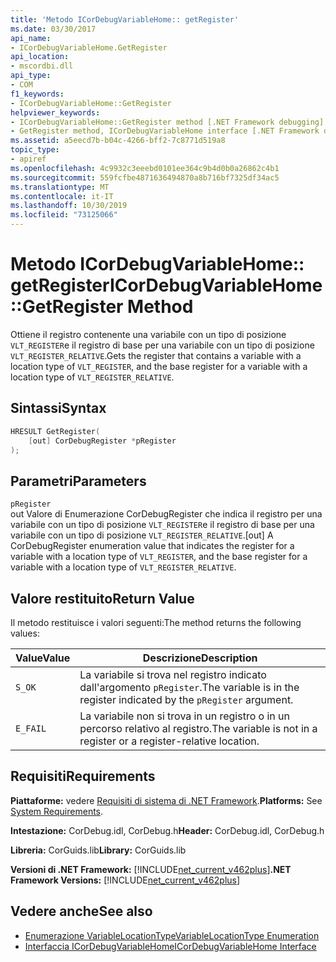 ```yaml
---
title: 'Metodo ICorDebugVariableHome:: getRegister'
ms.date: 03/30/2017
api_name:
- ICorDebugVariableHome.GetRegister
api_location:
- mscordbi.dll
api_type:
- COM
f1_keywords:
- ICorDebugVariableHome::GetRegister
helpviewer_keywords:
- ICorDebugVariableHome::GetRegister method [.NET Framework debugging]
- GetRegister method, ICorDebugVariableHome interface [.NET Framework debugging]
ms.assetid: a5eecd7b-b04c-4266-bff2-7c8771d519a8
topic_type:
- apiref
ms.openlocfilehash: 4c9932c3eeebd0101ee364c9b4d0b0a26862c4b1
ms.sourcegitcommit: 559fcfbe4871636494870a8b716bf7325df34ac5
ms.translationtype: MT
ms.contentlocale: it-IT
ms.lasthandoff: 10/30/2019
ms.locfileid: "73125066"
---
```

# <a name="icordebugvariablehomegetregister-method"></a><span data-ttu-id="a2ffa-102">Metodo ICorDebugVariableHome:: getRegister</span><span class="sxs-lookup"><span data-stu-id="a2ffa-102">ICorDebugVariableHome::GetRegister Method</span></span>
<span data-ttu-id="a2ffa-103">Ottiene il registro contenente una variabile con un tipo di posizione `VLT_REGISTER`e il registro di base per una variabile con un tipo di posizione `VLT_REGISTER_RELATIVE`.</span><span class="sxs-lookup"><span data-stu-id="a2ffa-103">Gets the register that contains a variable with a location type of `VLT_REGISTER`, and the base register for a variable with a location type of `VLT_REGISTER_RELATIVE`.</span></span>  
  
## <a name="syntax"></a><span data-ttu-id="a2ffa-104">Sintassi</span><span class="sxs-lookup"><span data-stu-id="a2ffa-104">Syntax</span></span>  
  
```cpp  
HRESULT GetRegister(  
    [out] CorDebugRegister *pRegister  
);  
```  
  
## <a name="parameters"></a><span data-ttu-id="a2ffa-105">Parametri</span><span class="sxs-lookup"><span data-stu-id="a2ffa-105">Parameters</span></span>  
 `pRegister`  
 <span data-ttu-id="a2ffa-106">out Valore di Enumerazione CorDebugRegister che indica il registro per una variabile con un tipo di posizione `VLT_REGISTER`e il registro di base per una variabile con un tipo di posizione `VLT_REGISTER_RELATIVE`.</span><span class="sxs-lookup"><span data-stu-id="a2ffa-106">[out] A CorDebugRegister enumeration value  that indicates the register for a variable with a location type of `VLT_REGISTER`, and the base register for a variable with a location type of `VLT_REGISTER_RELATIVE`.</span></span>  
  
## <a name="return-value"></a><span data-ttu-id="a2ffa-107">Valore restituito</span><span class="sxs-lookup"><span data-stu-id="a2ffa-107">Return Value</span></span>  
 <span data-ttu-id="a2ffa-108">Il metodo restituisce i valori seguenti:</span><span class="sxs-lookup"><span data-stu-id="a2ffa-108">The method returns the following values:</span></span>  
  
|<span data-ttu-id="a2ffa-109">Value</span><span class="sxs-lookup"><span data-stu-id="a2ffa-109">Value</span></span>|<span data-ttu-id="a2ffa-110">Descrizione</span><span class="sxs-lookup"><span data-stu-id="a2ffa-110">Description</span></span>|  
|-----------|-----------------|  
|`S_OK`|<span data-ttu-id="a2ffa-111">La variabile si trova nel registro indicato dall'argomento `pRegister`.</span><span class="sxs-lookup"><span data-stu-id="a2ffa-111">The variable is in the register indicated by the `pRegister` argument.</span></span>|  
|`E_FAIL`|<span data-ttu-id="a2ffa-112">La variabile non si trova in un registro o in un percorso relativo al registro.</span><span class="sxs-lookup"><span data-stu-id="a2ffa-112">The variable is not in a register or a register-relative location.</span></span>|  
  
## <a name="requirements"></a><span data-ttu-id="a2ffa-113">Requisiti</span><span class="sxs-lookup"><span data-stu-id="a2ffa-113">Requirements</span></span>  
 <span data-ttu-id="a2ffa-114">**Piattaforme:** vedere [Requisiti di sistema di .NET Framework](../../../../docs/framework/get-started/system-requirements.md).</span><span class="sxs-lookup"><span data-stu-id="a2ffa-114">**Platforms:** See [System Requirements](../../../../docs/framework/get-started/system-requirements.md).</span></span>  
  
 <span data-ttu-id="a2ffa-115">**Intestazione:** CorDebug.idl, CorDebug.h</span><span class="sxs-lookup"><span data-stu-id="a2ffa-115">**Header:** CorDebug.idl, CorDebug.h</span></span>  
  
 <span data-ttu-id="a2ffa-116">**Libreria:** CorGuids.lib</span><span class="sxs-lookup"><span data-stu-id="a2ffa-116">**Library:** CorGuids.lib</span></span>  
  
 <span data-ttu-id="a2ffa-117">**Versioni di .NET Framework:** [!INCLUDE[net_current_v462plus](../../../../includes/net-current-v462plus-md.md)]</span><span class="sxs-lookup"><span data-stu-id="a2ffa-117">**.NET Framework Versions:** [!INCLUDE[net_current_v462plus](../../../../includes/net-current-v462plus-md.md)]</span></span>  
  
## <a name="see-also"></a><span data-ttu-id="a2ffa-118">Vedere anche</span><span class="sxs-lookup"><span data-stu-id="a2ffa-118">See also</span></span>

- [<span data-ttu-id="a2ffa-119">Enumerazione VariableLocationType</span><span class="sxs-lookup"><span data-stu-id="a2ffa-119">VariableLocationType Enumeration</span></span>](../../../../docs/framework/unmanaged-api/debugging/variablelocationtype-enumeration.md)
- [<span data-ttu-id="a2ffa-120">Interfaccia ICorDebugVariableHome</span><span class="sxs-lookup"><span data-stu-id="a2ffa-120">ICorDebugVariableHome Interface</span></span>](../../../../docs/framework/unmanaged-api/debugging/icordebugvariablehome-interface.md)

